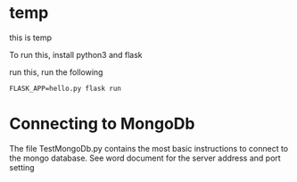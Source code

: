 # temp
this is temp

To run this, install python3 and flask

run this, run the following 

`FLASK_APP=hello.py flask run`

# Connecting to MongoDb
The file TestMongoDb.py contains the most basic instructions to connect to the mongo database. See word document for the server address and port setting
